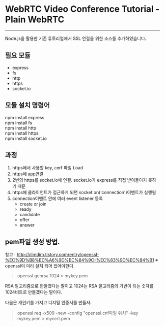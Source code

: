 # WebRTC Video Conference Tutorial - Plain WebRTC
---
Node.js을 활용한 기존 튜토리얼에서 SSL 연결을 위한 소스를 추가하였습니다.

## 필요 모듈
- express
- fs
- http
- https
- socket.io

## 모듈 설치 명령어
npm install express <br>
npm install fs <br>
npm install http <br>
npm install https <br>
npm install socket.io <br>


## 과정
1. https에서 사용할 key, cerf 파일 Load
2. https에 app연결
3. 2번의 https를 socket.io에 연결. socket.io가 express를 직접 받아들이지 못하기 때문
4. https에 클라이언트가 접근하게 되면 socket.on('connection')이벤트가 실행됨
5. connection이벤트 안에 여러 event listener 등록
	- create or join
	- ready
	- candidate
	- offer
	- answer


## pem파일 생성 방법.
참고 : http://dimdim.tistory.com/entry/openssl-%EC%9D%B8%EC%A6%9D%EC%84%9C-%EC%83%9D%EC%84%B1
※ openssl이 미리 설치 되어 있어야한다.

> openssl genrsa 1024 > mykey.pem<br>

 RSA 알고리즘으로 만들겠다는 말이고 1024는 RSA 알고리즘의 기반이 되는 숫자를 1024비트로 만들겠다는 말이다.
 
다음은 개인키를 가지고 디지털 인증서를 만들자.<br>

> openssl req -x509 -new -config "openssl.cnf파일 위치" -key mykey.pem > mycert.pem